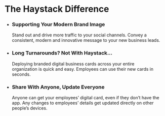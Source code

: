 # The Haystack Difference

- ### Supporting Your Modern Brand Image

    Stand out and drive more traffic to your social channels. Convey a consistent, modern and innovative message to your new business leads.


- ### Long Turnarounds? Not With Haystack...

    Deploying branded digital business cards across your entire organization is quick and easy. Employees can use their new cards in seconds.


- ### Share With Anyone, Update Everyone

    Anyone can get your employees’ digital card, even if they don’t have the app. Any changes to employees’ details get updated directly on other people’s devices.